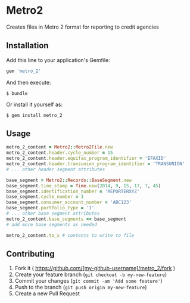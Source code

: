 # Metro2

Creates files in Metro 2 format for reporting to credit agencies

## Installation

Add this line to your application's Gemfile:

```ruby
gem 'metro_2'
```

And then execute:

    $ bundle

Or install it yourself as:

    $ gem install metro_2

## Usage

```ruby
metro_2_content = Metro2::Metro2File.new
metro_2_content.header.cycle_number = 15
metro_2_content.header.equifax_program_identifier = 'EFAXID'
metro_2_content.header.transunion_program_identifier = 'TRANSUNION'
# ... other header segment attributes

base_segment = Metro2::Records::BaseSegment.new
base_segment.time_stamp = Time.new(2014, 9, 15, 17, 7, 45)
base_segment.identification_number = 'REPORTERXYZ'
base_segment.cycle_number = 1
base_segment.consumer_account_number = 'ABC123'
base_segment.portfolio_type = 'I'
# ... other base segment attributes
metro_2_content.base_segments << base_segment
# add more base segments as needed

metro_2_content.to_s # contents to write to file
```

## Contributing

1. Fork it ( https://github.com/[my-github-username]/metro_2/fork )
2. Create your feature branch (`git checkout -b my-new-feature`)
3. Commit your changes (`git commit -am 'Add some feature'`)
4. Push to the branch (`git push origin my-new-feature`)
5. Create a new Pull Request

